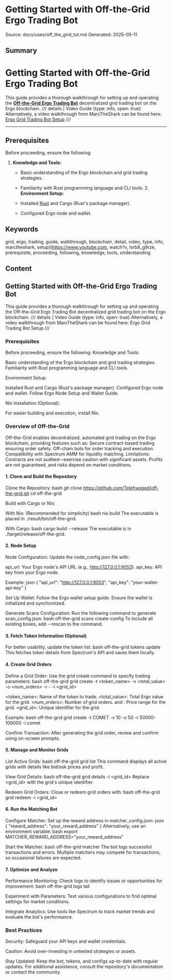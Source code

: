 # Getting Started with Off-the-Grid Ergo Trading Bot
Source: docs/uses/off_the_grid_tut.md
Generated: 2025-05-11

## Summary
# Getting Started with Off-the-Grid Ergo Trading Bot

This guide provides a thorough walkthrough for setting up and operating the **[Off-the-Grid Ergo Trading Bot](https://github.com/Telefragged/off-the-grid)** decentralized grid trading bot on the Ergo blockchain. /// details | Video Guide
    {type: info, open: true}
Alternatively, a video walkthrough from MarcTheShark can be found here: [Ergo Grid Trading Bot Setup](https://www.youtube.com/watch?v=LsRb8_G9rzE)
///

---

## Prerequisites

Before proceeding, ensure the following:

1. **Knowledge and Tools:**

    - Basic understanding of the Ergo blockchain and grid trading strategies.
    - Familiarity with Rust programming language and CLI tools. 2. **Environment Setup:**

    - Installed [Rust](https://rustup.rs/) and Cargo (Rust's package manager).
    - Configured Ergo node and wallet.

## Keywords
grid, ergo, trading, guide, walkthrough, blockchain, detail, video, type, info, marctheshark, setup](https://www.youtube.com, watch?v, lsrb8_g9rze, prerequisite, proceeding, following, knowledge, tools, understanding

## Content
## Getting Started with Off-the-Grid Ergo Trading Bot
This guide provides a thorough walkthrough for setting up and operating the Off-the-Grid Ergo Trading Bot decentralized grid trading bot on the Ergo blockchain.
/// details | Video Guide
    {type: info, open: true}
Alternatively, a video walkthrough from MarcTheShark can be found here: Ergo Grid Trading Bot Setup
///

### Prerequisites
Before proceeding, ensure the following:
Knowledge and Tools:

Basic understanding of the Ergo blockchain and grid trading strategies.
Familiarity with Rust programming language and CLI tools.



Environment Setup:

Installed Rust and Cargo (Rust's package manager).
Configured Ergo node and wallet. Follow Ergo Node Setup and Wallet Guide.



Nix Installation (Optional):

For easier building and execution, install Nix.

### Overview of Off-the-Grid
Off-the-Grid enables decentralized, automated grid trading on the Ergo blockchain, providing features such as:
Secure contract-based trading ensuring order safety.
Off-chain bots for order tracking and execution.
Compatibility with Spectrum AMM for liquidity matching.
Limitations:
Contracts are not audited—exercise caution with significant assets.
Profits are not guaranteed, and risks depend on market conditions.

#### 1. Clone and Build the Repository
Clone the Repository:
bash
git clone https://github.com/Telefragged/off-the-grid.git
cd off-the-grid


Build with Cargo or Nix:


With Nix: (Recommended for simplicity)
bash
nix build
The executable is placed in ./result/bin/off-the-grid.


With Cargo:
bash
cargo build --release
The executable is in ./target/release/off-the-grid.

#### 2. Node Setup
Node Configuration:
Update the node_config.json file with:

api_url: Your Ergo node's API URL (e.g., http://127.0.0.1:9053).
api_key: API key from your Ergo node.

Example:
json
{
    "api_url": "http://127.0.0.1:9053",
    "api_key": "your-wallet-api-key"
}


Set Up Wallet:
Follow the Ergo wallet setup guide. Ensure the wallet is initialized and synchronized.


Generate Scans Configuration:
Run the following command to generate scan_config.json:
bash
off-the-grid scans create-config
To include all existing boxes, add --rescan to the command.

#### 3. Fetch Token Information (Optional)
For better usability, update the token list:
bash
off-the-grid tokens update
This fetches token details from Spectrum's API and saves them locally.

#### 4. Create Grid Orders
Define a Grid Order:
Use the grid create command to specify trading parameters:
bash
off-the-grid grid create -t <token_name> -v <total_value> -o <num_orders> -r <high>-<low> -i <grid_id>

<token_name>: Name of the token to trade.
<total_value>: Total Ergo value for the grid.
<num_orders>: Number of grid orders.
<high> and <low>: Price range for the grid.
<grid_id>: Unique identifier for the grid.

Example:
bash
off-the-grid grid create -t COMET -v 10 -o 50 -r 50000-100000 -i comet


Confirm Transaction:
After generating the grid order, review and confirm using on-screen prompts.

#### 5. Manage and Monitor Grids
List Active Grids:
bash
off-the-grid grid list
This command displays all active grids with details like bid/ask prices and profit.


View Grid Details:
bash
off-the-grid grid details -i <grid_id>
Replace <grid_id> with the grid's unique identifier.


Redeem Grid Orders:
Close or redeem grid orders with:
bash
off-the-grid grid redeem -i <grid_id>

#### 6. Run the Matching Bot
Configure Matcher:
Set up the reward address in matcher_config.json:
json
{
    "reward_address": "your_reward_address"
}
Alternatively, use an environment variable:
bash
export MATCHER_REWARD_ADDRESS="your_reward_address"


Start the Matcher:
bash
off-the-grid matcher
The bot logs successful transactions and errors. Multiple matchers may compete for transactions, so occasional failures are expected.

#### 7. Optimize and Analyze
Performance Monitoring:
Check logs to identify issues or opportunities for improvement:
bash
off-the-grid logs tail


Experiment with Parameters:
Test various configurations to find optimal settings for market conditions.


Integrate Analytics:
Use tools like Spectrum to track market trends and evaluate the bot's performance.

### Best Practices
Security: Safeguard your API keys and wallet credentials.


Caution: Avoid over-investing in untested strategies or assets.


Stay Updated: Keep the bot, tokens, and configs up-to-date with regular updates.
For additional assistance, consult the repository's documentation or contact the community.
